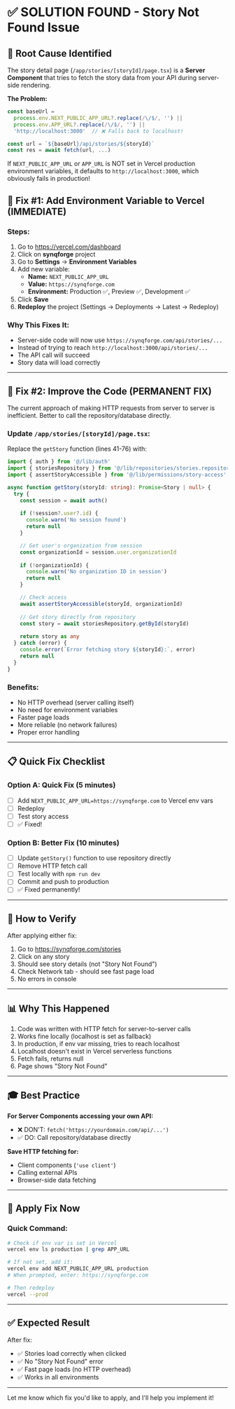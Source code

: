 # ✅ SOLUTION FOUND - Story Not Found Issue

## 🎯 Root Cause Identified

The story detail page (`/app/stories/[storyId]/page.tsx`) is a **Server Component** that tries to fetch the story data from your API during server-side rendering.

**The Problem:**
```typescript
const baseUrl =
  process.env.NEXT_PUBLIC_APP_URL?.replace(/\/$/, '') ||
  process.env.APP_URL?.replace(/\/$/, '') ||
  'http://localhost:3000'  // ❌ Falls back to localhost!

const url = `${baseUrl}/api/stories/${storyId}`
const res = await fetch(url, ...)
```

If `NEXT_PUBLIC_APP_URL` or `APP_URL` is NOT set in Vercel production environment variables, it defaults to `http://localhost:3000`, which obviously fails in production!

## 🔧 Fix #1: Add Environment Variable to Vercel (IMMEDIATE)

### Steps:
1. Go to https://vercel.com/dashboard
2. Click on **synqforge** project
3. Go to **Settings** → **Environment Variables**
4. Add new variable:
   - **Name:** `NEXT_PUBLIC_APP_URL`
   - **Value:** `https://synqforge.com`
   - **Environment:** Production ✅, Preview ✅, Development ✅
5. Click **Save**
6. **Redeploy** the project (Settings → Deployments → Latest → Redeploy)

### Why This Fixes It:
- Server-side code will now use `https://synqforge.com/api/stories/...`
- Instead of trying to reach `http://localhost:3000/api/stories/...`
- The API call will succeed
- Story data will load correctly

---

## 🔧 Fix #2: Improve the Code (PERMANENT FIX)

The current approach of making HTTP requests from server to server is inefficient. Better to call the repository/database directly.

### Update `/app/stories/[storyId]/page.tsx`:

Replace the `getStory` function (lines 41-76) with:

```typescript
import { auth } from '@/lib/auth'
import { storiesRepository } from '@/lib/repositories/stories.repository'
import { assertStoryAccessible } from '@/lib/permissions/story-access'

async function getStory(storyId: string): Promise<Story | null> {
  try {
    const session = await auth()
    
    if (!session?.user?.id) {
      console.warn('No session found')
      return null
    }

    // Get user's organization from session
    const organizationId = session.user.organizationId
    
    if (!organizationId) {
      console.warn('No organization ID in session')
      return null
    }

    // Check access
    await assertStoryAccessible(storyId, organizationId)
    
    // Get story directly from repository
    const story = await storiesRepository.getById(storyId)
    
    return story as any
  } catch (error) {
    console.error(`Error fetching story ${storyId}:`, error)
    return null
  }
}
```

### Benefits:
- No HTTP overhead (server calling itself)
- No need for environment variables
- Faster page loads
- More reliable (no network failures)
- Proper error handling

---

## 📋 Quick Fix Checklist

### Option A: Quick Fix (5 minutes)
- [ ] Add `NEXT_PUBLIC_APP_URL=https://synqforge.com` to Vercel env vars
- [ ] Redeploy
- [ ] Test story access
- [ ] ✅ Fixed!

### Option B: Better Fix (10 minutes)
- [ ] Update `getStory()` function to use repository directly
- [ ] Remove HTTP fetch call
- [ ] Test locally with `npm run dev`
- [ ] Commit and push to production
- [ ] ✅ Fixed permanently!

---

## 🧪 How to Verify

After applying either fix:

1. Go to https://synqforge.com/stories
2. Click on any story
3. Should see story details (not "Story Not Found")
4. Check Network tab - should see fast page load
5. No errors in console

---

## 📊 Why This Happened

1. Code was written with HTTP fetch for server-to-server calls
2. Works fine locally (localhost is set as fallback)
3. In production, if env var missing, tries to reach localhost
4. Localhost doesn't exist in Vercel serverless functions
5. Fetch fails, returns null
6. Page shows "Story Not Found"

---

## 🎓 Best Practice

**For Server Components accessing your own API:**
- ❌ DON'T: `fetch('https://yourdomain.com/api/...')`
- ✅ DO: Call repository/database directly

**Save HTTP fetching for:**
- Client components (`'use client'`)
- Calling external APIs
- Browser-side data fetching

---

## 🚀 Apply Fix Now

### Quick Command:
```bash
# Check if env var is set in Vercel
vercel env ls production | grep APP_URL

# If not set, add it:
vercel env add NEXT_PUBLIC_APP_URL production
# When prompted, enter: https://synqforge.com

# Then redeploy
vercel --prod
```

---

## ✅ Expected Result

After fix:
- ✅ Stories load correctly when clicked
- ✅ No "Story Not Found" error
- ✅ Fast page loads (no HTTP overhead)
- ✅ Works in all environments

---

Let me know which fix you'd like to apply, and I'll help you implement it!
